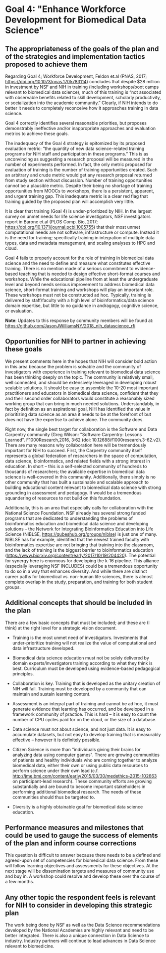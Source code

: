 # Goal 4: "Enhance Workforce Development for Biomedical Data Science"



##  The appropriateness of the goals of the plan and of the strategies and implementation tactics proposed to achieve them

Regarding Goal 4; Workforce Development, Feldon et.al (PNAS, 2017; https://doi.org/10.1073/pnas.1705783114) concludes that despite $28 million in
investment by NSF and NIH in training (including workshops/boot camps relevant
to biomedical data science), much of this training is “not associated with
observable benefits related to skill development, scholarly productivity, or
socialization into the academic community.” Clearly, if NIH intends to do better
it needs to completely reconceive how it approaches training in data science.

Goal 4 correctly identifies several reasonable priorities, but proposes
demonstrably ineffective and/or inappropriate approaches and evaluation metrics
to achieve these goals.

The inadequacy of the Goal 4 strategy is epitomized by its proposed evaluation
metric: “the quantity of new data science-related training programs for NIH
staff and participation in these programs.” This is as unconvincing as
suggesting a research proposal will be measured in the number of experiments
performed. In fact, the only metric proposed for evaluation of training is the
number of training opportunities created. Such an arbitrary and crude metric
would get any research proposal returned from study section without discussion.
Number of training opportunities cannot be a plausible metric. Despite their
being no shortage of training opportunities from MOOCs to workshops, there is a
persistent, apparent, and urgent training gap. This inadequate metric is a clear
red flag that training guided by the proposed plan will accomplish very little.

It is clear that training (Goal 4) is under-prioritized by NIH. In the largest
survey on unmet needs for life science investigators, NSF investigators report
in Barone et.al (PLOS Comp. Bio, 2017; https://doi.org/10.1371/journal.pcbi.1005755)
that their most unmet computational needs are not software, infrastructure or
compute. Instead it is the need for training; specifically training in
integration of multiple data types, data and metadata management, and scaling
analyses to HPC and cloud.

Goal 4 fails to properly account for the role of training in biomedical data
science and the need to define and measure what constitutes effective training.
There is no mention made of a serious commitment to evidence-based teaching that
is needed to design effective short-format courses and workshops. While the
educational pipeline from at least the undergraduate level and beyond needs
serious improvement to address biomedical data science, short-format training
and workshops will play an important role. These workshops must not be
constructed ad hoc. Typically, training is delivered by staff/faculty with a
high level of bioinformatics/data science domain expertise, but little to no
guidance in andragogy, cognitive science, or evaluation.

**Note**: Updates to this response by community members will be found at:
https://github.com/JasonJWilliamsNY/2018_nih_datascience_rfi

## Opportunities for NIH to partner in achieving these goals

We present comments here in the hopes that NIH will consider bold action in this
area because the problem is solvable and the community of investigators with
experience in training relevant to biomedical data science has been thinking
deeply on the topic. The community is relatively small, well connected, and
should be extensively leveraged in developing robust scalable solutions. It
should be easy to assemble the 10-20 most important practitioners and educators
in biomedical data science, confident that they and their second order
collaborators would constitute a reasonably sized working group that can bring
in much needed solutions. Understandably, in fact by definition as an
aspirational goal, NIH has identified the value in prioritizing data science
as an area it needs to be at the forefront of but does not have the expertise
to achieve alone. The community does.

Right now, the single best target for collaboration is the Software and Data
Carpentry community (Greg Wilson: "Software Carpentry: Lessons Learned".
F1000Research,2016, 3:62 (doi: 10.12688/f1000research.3-62.v2). There are many
reasons why collaboration here will be tremendously important for NIH to
succeed. First, the Carpentry community itself represents a global federation
of researchers in the space of computation, data science, bioinformatics, and
related fields with a strong interest in education. In short – this is a
self-selected community of hundreds to thousands of researchers; the available
expertise in biomedical data science is well-covered in this community.
Additionally, there simply is no other community that has built a sustainable
and scalable approach to building educational content relevant to biomedical
data science with strong grounding in assessment and pedagogy. It would be
a tremendous squandering of resources to not build on this foundation.

Additionally, this is an area that especially calls for collaboration with the
National Science Foundation. NSF already has several strong funded programs that
are dedicated to understanding the problems of bioinformatics education and
biomedical data science and developing solutions – the Network for Integrating
Bioinformatics Education into Life Science
(NIBLSE, https://qubeshub.org/groups/niblse) is just one of many. NIBLSE has
for example, identified that the newest trained faculty with bioinformatics
expertise are not bringing that training into the classroom, and the lack of
training is the biggest barrier to bioinformatics education
(https://www.biorxiv.org/content/early/2017/10/19/204420). The potential for
synergy here is enormous for developing the k-16 pipeline. This alliance
(especially leveraging NSF INCLUDES) could be a tremendous opportunity to do so
in a way that enhances diversity. And while there are distinct career paths for
biomedical vs. non-human life sciences, there is almost complete overlap in the
study, preparation, and training for both student groups.

##  Additional concepts that should be included in the plan

There are a few basic concepts that must be included; and these are (I think)
at the right level for a strategic vision document.

- Training is the most unmet need of investigators. Investments that
  under-prioritize training will not realize the value of computational and data
  infrastructure developed.

- Biomedical data science education must not be solely delivered by domain
  experts/investigators training according to what they think is best.
  Curriculum must be developed using evidence-based pedagogical principles.
- Collaboration is key. Training that is developed as the unitary creation of
  NIH will fail. Training must be developed by a community that can maintain and
  sustain learning content.
- Assessment is an integral part of training and cannot be ad hoc, it must
  generate evidence that learning has occurred, and be developed in a framework
  community of practice. This is hard – it is easy to count the number of CPU
  cycles paid for on the cloud, or the size of a database.
- Data science must not about science, and not just data. It is easy to
  accumulate datasets, but not easy to develop training that is measurably
  effective – however it is definitely possible.
- Citizen Science is more than "individuals giving their brains for analyzing
  data using computer games". There are growing communities of patients and
  healthy individuals who are coming together to analyze biomedical data, either
  their own or using public data resources to perform science under their own
  lead (c.f. http://jme.bmj.com/content/early/2015/03/30/medethics-2015-102663
  on participant-lead research). These community efforts are growing
  substantially and are bound to become important stakeholders in performing
  additional biomedical research. The needs of these communities should thus be
  targeted to.
- Diversity is a highly obtainable goal for biomedical data science education.

## Performance measures and milestones that could be used to gauge the success of elements of the plan and inform course corrections

This question is difficult to answer because there needs to be a defined and
agreed-upon set of competencies for biomedical data science. From these will
follow learning objectives and assessments for these objectives. At the next
stage will be dissemination targets and measures of community use and buy in.
A workshop could resolve and develop these over the course of a few months.

## Any other topic the respondent feels is relevant for NIH to consider in developing this strategic plan

The work being done by NSF as well as the Data Science recommendations developed
by the National Academies are highly relevant and need to be better integrated.
There is also a unique connection in Data Science to industry. Industry partners
will continue to lead advances in Data Science relevant to biomedicine.
